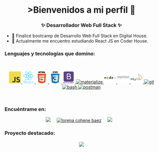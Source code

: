 <h1 align="center">>Bienvenidos a mi perfil 👋
</h1>

<h3 align="center">✨ Desarrollador Web Full Stack ✨</h3>

- 🚀 Finalicé bootcamp de Desarrollo Web Full Stack en Digital House.
- 🌱 Actualmente me encuentro estudiando React JS en Coder House.

<h3 align="left">Lenguajes y tecnologías que domino:</h3>
<br/>
<p align="center"> 
  <!–– JS ––>
  <a href="https://developer.mozilla.org/en-US/docs/Web/JavaScript" target="_blank" data-bs-toggle="tooltip" title="JavaScript"> <img src="https://raw.githubusercontent.com/devicons/devicon/master/icons/javascript/javascript-original.svg" alt="javascript" width="40" height="40"/> </a>
    <!–– REACT ––>
  <a href="https://reactjs.org/" target="_blank" data-bs-toggle="tooltip" title="ReactJS"> <img src="https://raw.githubusercontent.com/devicons/devicon/master/icons/react/react-original-wordmark.svg" alt="react" width="40" height="40"/> </a>
  <!–– HTML ––>
   <a href="https://www.w3.org/html/" target="_blank" data-bs-toggle="tooltip" title="HTML5"> <img src="https://raw.githubusercontent.com/devicons/devicon/master/icons/html5/html5-original-wordmark.svg" alt="html5" width="40" height="40"/> </a>
   <!–– CSS ––>
    <a href="https://www.w3schools.com/css/" target="_blank" data-bs-toggle="tooltip" title="CSS3"> <img src="https://raw.githubusercontent.com/devicons/devicon/master/icons/css3/css3-original-wordmark.svg" alt="css3" width="40" height="40"/> </a>
   <!–– BOOTSTRAP ––>
<a href="https://getbootstrap.com" target="_blank" data-bs-toggle="tooltip" title="Bootstrap"> <img src="https://raw.githubusercontent.com/devicons/devicon/master/icons/bootstrap/bootstrap-plain-wordmark.svg" alt="bootstrap" width="40" height="40"/> 
  <!–– MATERIALIZE ––>
 <a href="https://materializecss.com/" target="_blank" data-bs-toggle="tooltip" title="Materialize"> <img src="https://raw.githubusercontent.com/prplx/svg-logos/5585531d45d294869c4eaab4d7cf2e9c167710a9/svg/materialize.svg" alt="materialize" width="40" height="40"/> </a>
 <!–– NODE JS ––>
    <a href="https://nodejs.org" target="_blank" data-bs-toggle="tooltip" title="NodeJS"> <img src="https://raw.githubusercontent.com/devicons/devicon/master/icons/nodejs/nodejs-original-wordmark.svg" alt="nodejs" width="40" height="40"/> </a> 
  <!–– EXPRESS JS ––>
    <a href="https://expressjs.com" target="_blank" data-bs-toggle="tooltip" title="ExpressJS"> <img src="https://raw.githubusercontent.com/devicons/devicon/master/icons/express/express-original-wordmark.svg" alt="express" width="40" height="40"/> </a>
    <!–– MYSQL ––>
  <a href="https://www.mysql.com/" target="_blank" data-bs-toggle="tooltip" title="MySQL"> <img src="https://raw.githubusercontent.com/devicons/devicon/master/icons/mysql/mysql-original-wordmark.svg" alt="mysql" width="40" height="40"/> </a> 
  <!–– GIT ––>
  <a href="https://git-scm.com/" target="_blank" data-bs-toggle="tooltip" title="GIT"> <img src="https://www.vectorlogo.zone/logos/git-scm/git-scm-icon.svg" alt="git" width="40" height="40"/> </a>
  <!–– BASH ––>
  <a href="https://www.gnu.org/software/bash/" target="_blank" data-bs-toggle="tooltip" title="Bash"> <img src="https://www.vectorlogo.zone/logos/gnu_bash/gnu_bash-icon.svg" alt="bash" width="40" height="40"/> </a>
  <!–– POSTMAN––>
  <a href="https://postman.com" target="_blank" data-bs-toggle="tooltip" title="Postman"> <img src="https://www.vectorlogo.zone/logos/getpostman/getpostman-icon.svg" alt="postman" width="40" height="40"/> </a>
  </p>
<br/>

<h3 align="left">Encuéntrame en:</h3>
<p align="left">
  <p align="center">
  <a target="_blank"href="https://www.linkedin.com/in/octavio-fitzmaurice/"><img src="https://img.shields.io/badge/linkedin-%230077B5.svg?&style=for-the-badge&logo=linkedin&logoColor=white alt="lorena cohene baez" /></a>&nbsp;&nbsp;&nbsp;&nbsp;
  <a href="mailto:octaviofitz@gmail.com"><img src="https://img.shields.io/badge/gmail-%23D14836.svg?&style=for-the-badge&logo=gmail&logoColor=white" alt="lorena cohene baez" /></a>&nbsp;&nbsp;&nbsp;&nbsp;
    <a href="https://github.com/octaviofitz"><img src="https://img.shields.io/badge/GitHub-%23181717?style=for-the-badge&logo=GitHub&logoColor=white alt="lorena cohene baez" /></a>&nbsp;&nbsp;&nbsp;&nbsp;
</p>
</p>

<h3 align="left">Proyecto destacado:</h3>
<p align="center"> 
  <a href="https://github.com/Aleex1237/Grupo_6_HomeExperience" target="_blank"><img align="center" src="https://github.com/Aleex1237/Grupo_6_HomeExperience"></a>
</p>